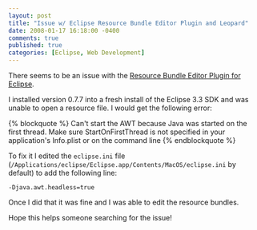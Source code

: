 ```yaml
---
layout: post
title: "Issue w/ Eclipse Resource Bundle Editor Plugin and Leopard"
date: 2008-01-17 16:18:00 -0400
comments: true
published: true
categories: [Eclipse, Web Development]
---
```


There seems to be an issue with the [Resource Bundle Editor Plugin for Eclipse](http://sourceforge.net/projects/eclipse-rbe/).

I installed version 0.7.7 into a fresh install of the Eclipse 3.3 SDK and was unable to open a resource file.  I would get the following error:

{% blockquote %}
Can't start the AWT because Java was started on the first thread.  Make sure StartOnFirstThread is not specified in your application's Info.plist or on the command line
{% endblockquote %}

To fix it I edited the `eclipse.ini` file (`/Applications/eclipse/Eclipse.app/Contents/MacOS/eclipse.ini` by default) to add the following line:

`-Djava.awt.headless=true`

Once I did that it was fine and I was able to edit the resource bundles.

Hope this helps someone searching for the issue!
